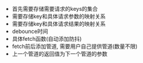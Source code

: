 - 首先需要存储需要请求的keys的集合
- 需要存储key和具体请求参数的映射关系
- 需要存储key和具体请求结果的映射关系
- debounce时间
- 具体fetch函数(自动添加防抖)
- fetch前后添加管道, 需要用户自己提供管道(数量不限)
- 上一个管道的返回值为下一个管道的参数
